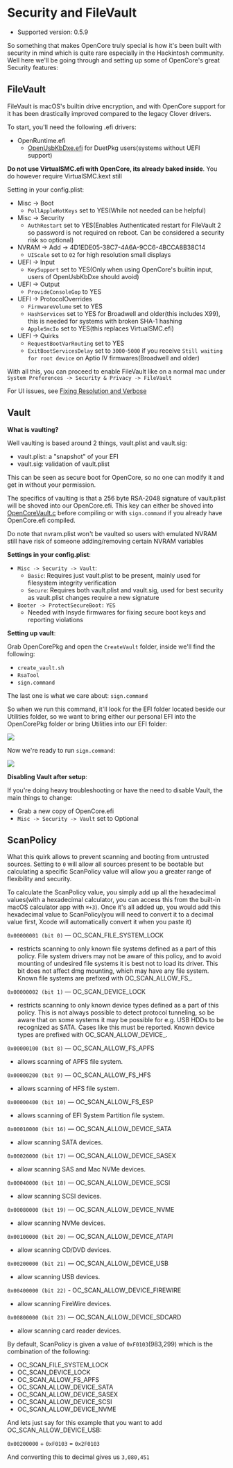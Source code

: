 # Security and FileVault

* Supported version: 0.5.9

So something that makes OpenCore truly special is how it's been built with security in mind which is quite rare especially in the Hackintosh community. Well here we'll be going through and setting up some of OpenCore's great Security features:

<extoc></extoc>

## FileVault

FileVault is macOS's builtin drive encryption, and with OpenCore support for it has been drastically improved compared to the legacy Clover drivers.

To start, you'll need the following .efi drivers:

* OpenRuntime.efi
  * [OpenUsbKbDxe.efi](https://github.com/acidanthera/OpenCorePkg/releases) for DuetPkg users(systems without UEFI support)

**Do not use VirtualSMC.efi with OpenCore, its already baked inside**. You do however require VirtualSMC.kext still

Setting in your config.plist:

* Misc -> Boot
  * `PollAppleHotKeys` set to YES(While not needed can be helpful)
* Misc -> Security
  * `AuthRestart` set to YES(Enables Authenticated restart for FileVault 2 so password is not required on reboot. Can be considered a security risk so optional)
* NVRAM -> Add -> 4D1EDE05-38C7-4A6A-9CC6-4BCCA8B38C14
  * `UIScale` set to `02` for high resolution small displays
* UEFI -> Input
  * `KeySupport` set to YES(Only when using OpenCore's builtin input, users of OpenUsbKbDxe should avoid)
* UEFI -> Output
  * `ProvideConsoleGop` to YES
* UEFI -> ProtocolOverrides
  * `FirmwareVolume` set to YES
  * `HashServices` set to YES for Broadwell and older(this includes X99), this is needed for systems with broken SHA-1 hashing
  * `AppleSmcIo` set to YES(this replaces VirtualSMC.efi)
* UEFI -> Quirks
  * `RequestBootVarRouting` set to YES
  * `ExitBootServicesDelay` set to `3000`-`5000` if you receive `Still waiting for root device` on Aptio IV firmwares(Broadwell and older)

With all this, you can proceed to enable FileVault like on a normal mac under `System Preferences -> Security & Privacy -> FileVault`

For UI issues, see [Fixing Resolution and Verbose](/cosmetic/verbose.md)

## Vault

**What is vaulting?**

Well vaulting is based around 2 things, vault.plist and vault.sig:

* vault.plist: a "snapshot" of your EFI
* vault.sig: validation of vault.plist

This can be seen as secure boot for OpenCore, so no one can modify it and get in without your permission.

The specifics of vaulting is that a 256 byte RSA-2048 signature of vault.plist will be shoved into our OpenCore.efi. This key can either be shoved into [OpenCoreVault.c](https://github.com/acidanthera/OpenCorePkg/blob/master/Platform/OpenCore/OpenCoreVault.c) before compiling or with `sign.command` if you already have OpenCore.efi compiled.

Do note that nvram.plist won't be vaulted so users with emulated NVRAM still have risk of someone adding/removing certain NVRAM variables

**Settings in your config.plist**:

* `Misc -> Security -> Vault`:
  * `Basic`: Requires just vault.plist to be present, mainly used for filesystem integrity verification
  * `Secure`: Requires both vault.plist and vault.sig, used for best security as vault.plist changes require a new signature
* `Booter -> ProtectSecureBoot:` `YES`
  * Needed with Insyde firmwares for fixing secure boot keys and reporting violations

**Setting up vault**:

Grab OpenCorePkg and open the `CreateVault` folder, inside we'll find the following:

* `create_vault.sh`
* `RsaTool`
* `sign.command`

The last one is what we care about: `sign.command`

So when we run this command, it'll look for the EFI folder located beside our Utilities folder, so we want to bring either our personal EFI into the OpenCorePkg folder or bring Utilities into our EFI folder:

![](../images/post-install/security-md/sign.png)

Now we're ready to run `sign.command`:

![](../images/post-install/security-md/sign-demo.png)

**Disabling Vault after setup**:

If you're doing heavy troubleshooting or have the need to disable Vault, the main things to change:

* Grab a new copy of OpenCore.efi
* `Misc -> Security -> Vault` set to Optional

## ScanPolicy

What this quirk allows to prevent scanning and booting from untrusted sources. Setting to `0` will allow all sources present to be bootable but calculating a specific ScanPolicy value will allow you a greater range of flexibility and security.

To calculate the ScanPolicy value, you simply add up all the hexadecimal values(with a hexadecimal calculator, you can access this from the built-in macOS calculator app with `⌘+3`). Once it's all added up, you would add this hexadecimal value to ScanPolicy(you will need to convert it to a decimal value first, Xcode will automatically convert it when you paste it)

`0x00000001 (bit 0)` — OC\_SCAN\_FILE\_SYSTEM\_LOCK

* restricts scanning to only known file systems defined as a part of this policy. File system drivers may not be aware of this policy, and to avoid mounting of undesired file systems it is best not to load its driver. This bit does not affect dmg mounting, which may have any file system. Known file systems are prefixed with OC_SCAN\_ALLOW\_FS_.

`0x00000002 (bit 1)` — OC\_SCAN\_DEVICE\_LOCK

* restricts scanning to only known device types defined as a part of this policy. This is not always possible to detect protocol tunneling, so be aware that on some systems it may be possible for e.g. USB HDDs to be recognized as SATA. Cases like this must be reported. Known device types are prefixed with OC_SCAN\_ALLOW\_DEVICE_.

`0x00000100 (bit 8)` — OC\_SCAN\_ALLOW\_FS\_APFS

* allows scanning of APFS file system.

`0x00000200 (bit 9)` — OC\_SCAN\_ALLOW\_FS\_HFS

* allows scanning of HFS file system.

`0x00000400 (bit 10)` — OC\_SCAN\_ALLOW\_FS\_ESP

* allows scanning of EFI System Partition file system.

`0x00010000 (bit 16)` — OC\_SCAN\_ALLOW\_DEVICE\_SATA

* allow scanning SATA devices.

`0x00020000 (bit 17)` — OC\_SCAN\_ALLOW\_DEVICE\_SASEX

* allow scanning SAS and Mac NVMe devices.

`0x00040000 (bit 18)` — OC\_SCAN\_ALLOW\_DEVICE\_SCSI

* allow scanning SCSI devices.

`0x00080000 (bit 19)` — OC\_SCAN\_ALLOW\_DEVICE\_NVME

* allow scanning NVMe devices.

`0x00100000 (bit 20)` — OC\_SCAN\_ALLOW\_DEVICE\_ATAPI

* allow scanning CD/DVD devices.

`0x00200000 (bit 21)` — OC\_SCAN\_ALLOW\_DEVICE\_USB

* allow scanning USB devices.

`0x00400000 (bit 22)` - OC\_SCAN\_ALLOW\_DEVICE\_FIREWIRE

* allow scanning FireWire devices.

`0x00800000 (bit 23)` — OC\_SCAN\_ALLOW\_DEVICE\_SDCARD

* allow scanning card reader devices.

By default, ScanPolicy is given a value of `0xF0103`(983,299) which is the combination of the following:

* OC\_SCAN\_FILE\_SYSTEM\_LOCK
* OC\_SCAN\_DEVICE\_LOCK
* OC\_SCAN\_ALLOW\_FS\_APFS
* OC\_SCAN\_ALLOW\_DEVICE\_SATA
* OC\_SCAN\_ALLOW\_DEVICE\_SASEX
* OC\_SCAN\_ALLOW\_DEVICE\_SCSI
* OC\_SCAN\_ALLOW\_DEVICE\_NVME

And lets just say for this example that you want to add OC\_SCAN\_ALLOW\_DEVICE\_USB:

`0x00200000` + `0xF0103` = `0x2F0103`

And converting this to decimal gives us `3,080,451`
